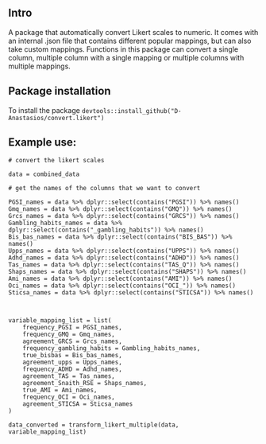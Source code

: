 ## Intro

A package that automatically convert Likert scales to numeric. It comes with an internal .json file that contains different popular mappings, but can also take custom mappings. 
Functions in this package can convert a single column, multiple column with a single mapping or multiple columns with multiple mappings. 

## Package installation 

To install the package `devtools::install_github("D-Anastasios/convert.likert")`

## Example use:

```
# convert the likert scales

data = combined_data

# get the names of the columns that we want to convert

PGSI_names = data %>% dplyr::select(contains("PGSI")) %>% names()
Gmq_names = data %>% dplyr::select(contains("GMQ")) %>% names()
Grcs_names = data %>% dplyr::select(contains("GRCS")) %>% names()
Gambling_habits_names = data %>% dplyr::select(contains("_gambling_habits")) %>% names()
Bis_bas_names = data %>% dplyr::select(contains("BIS_BAS")) %>% names()
Upps_names = data %>% dplyr::select(contains("UPPS")) %>% names()
Adhd_names = data %>% dplyr::select(contains("ADHD")) %>% names()
Tas_names = data %>% dplyr::select(contains("TAS_Q")) %>% names()
Shaps_names = data %>% dplyr::select(contains("SHAPS")) %>% names()
Ami_names = data %>% dplyr::select(contains("AMI")) %>% names()
Oci_names = data %>% dplyr::select(contains("OCI_")) %>% names()
Sticsa_names = data %>% dplyr::select(contains("STICSA")) %>% names()



variable_mapping_list = list(
    frequency_PGSI = PGSI_names,
    frequency_GMQ = Gmq_names,
    agreement_GRCS = Grcs_names,
    frequency_gambling_habits = Gambling_habits_names,
    true_bisbas = Bis_bas_names,
    agreement_upps = Upps_names,
    frequency_ADHD = Adhd_names,
    agreement_TAS = Tas_names,
    agreement_Snaith_RSE = Shaps_names,
    true_AMI = Ami_names,
    frequency_OCI = Oci_names,
    agreement_STICSA = Sticsa_names
)

data_converted = transform_likert_multiple(data, variable_mapping_list)
```
